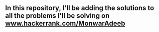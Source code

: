 ## In this repository, I'll be adding the solutions to all the problems I'll be solving on www.hackerrank.com/MonwarAdeeb
